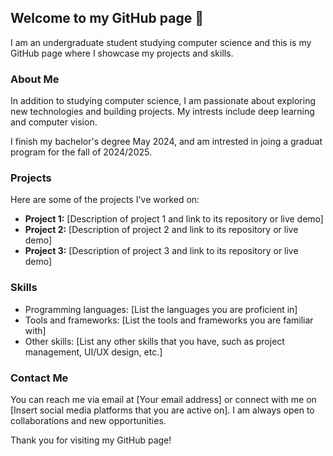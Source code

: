 ## Welcome to my GitHub page 👋

I am an undergraduate student studying computer science and this is my GitHub page where I showcase my projects and skills. 

### About Me

In addition to studying computer science, I am passionate about exploring new technologies and building projects. My intrests include deep learning and computer vision.

I finish my bachelor's degree May 2024, and am intrested in joing a graduat program for the fall of 2024/2025.

### Projects

Here are some of the projects I've worked on:

- **Project 1:** [Description of project 1 and link to its repository or live demo]
- **Project 2:** [Description of project 2 and link to its repository or live demo]
- **Project 3:** [Description of project 3 and link to its repository or live demo]

### Skills

- Programming languages: [List the languages you are proficient in]
- Tools and frameworks: [List the tools and frameworks you are familiar with]
- Other skills: [List any other skills that you have, such as project management, UI/UX design, etc.]

### Contact Me

You can reach me via email at [Your email address] or connect with me on [Insert social media platforms that you are active on]. I am always open to collaborations and new opportunities.

Thank you for visiting my GitHub page!
